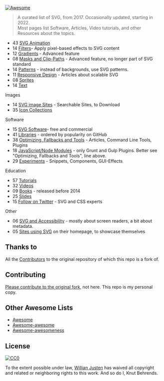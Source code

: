 [![Awesome](https://cdn.rawgit.com/sindresorhus/awesome/d7305f38d29fed78fa85652e3a63e154dd8e8829/media/badge.svg)](https://github.com/sindresorhus/awesome)

> A curated list of SVG, from 2017. Occasionally updated, starting in 2022.  
> Most pages list Software, Articles, Video tutorials, and other Resources about the topics.

- 43 [SVG Animation](topics/Animation.md)
- 14 [Filters](topics/Filters.md)- Apply pixel-based effects to SVG content
- 12 [Gradients](topics/Gradients.md) - Advanced feature
- 08 [Masks and Clip-Paths](topics/Masks-clips.md) - Advanced feature, no longer part of SVG standard
- 14 [Patterns](topics/Patterns.md) - instead of backgrounds, use SVG patterns.
- 11 [Responsive Design](topics/Responsive.md) - Articles about scalable SVG
- 08 [Sprites](topics/Sprites.md)
- 14 [Text](topics/Text.md)

Images

- 14 [SVG image Sites](topics/Downloads.md) - Searchable Sites, to Download
- 35 [Icon Collections](topics/Icons.md)

Software

- 15 [SVG Software](topics/Software.md)- free and commercial
- 41 [Libraries](topics/Libraries.md) - ordered by popularity on GitHub
- 38 [Optimizing, Fallbacks and Tools](topics/Optimization-tools.md) - Articles, Command Line Tools, Plugins
- 18 [JavaScript/Node Modules](topics/Node-modules.md) - only Grunt and Gulp Plugins. Better see "Optimizing, Fallbacks and Tools", line above.
- 29 [Experiments](topics/Experiments.md) - Snippets, Components, GUI-Effects

Education

- 57 [Tutorials](topics/Tutorials.md)
- 32 [Videos](topics/Videos.md)
- 09 [Books](topics/Books.md) - released before 2014
- 25 [Slides](topics/Slides.md)
- 15 [Follow on Twitter](topics/Follow-twitter.md) - SVG and CSS experts

Other

- 06 [SVG and Accessibility](topics/Accessibility.md) - mostly about screen readers, a bit about metadata.
- 05 [Sites using SVG](topics/Sites-using-svg.md) on their homepage, to showcase themselves

## Thanks to

All the [Contributors](https://github.com/willianjusten/awesome-svg/graphs/contributors) to the original repository of which this repo is a fork of.

## Contributing

 [Please contribute to the original fork](https://github.com/willianjusten/awesome-svg/blob/master/contributing.md), not here. This repo is my personal copy.

## Other Awesome Lists

- [Awesome](https://github.com/sindresorhus/awesome)
- [Awesome-awesome](https://github.com/emijrp/awesome-awesome)
- [Awesome-awesomeness](https://github.com/bayandin/awesome-awesomeness)

## License

[![CC0](https://i.creativecommons.org/l/by/4.0/88x31.png)](https://creativecommons.org/licenses/by/4.0/)

To the extent possible under law, [Willian Justen](https://github.com/willianjusten) has waived all copyright and related or neighboring rights to this work. And so do I, Knut Behrends.
